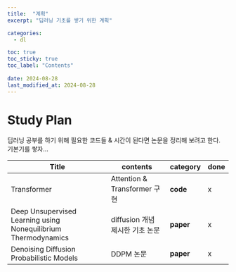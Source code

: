 ```yaml
---
title:  "계획"
excerpt: "딥러닝 기초를 쌓기 위한 계획"

categories:
  - dl

toc: true
toc_sticky: true
toc_label: "Contents"
 
date: 2024-08-28
last_modified_at: 2024-08-28
---
```


# Study Plan

딥러닝 공부를 하기 위해 필요한 코드들 & 시간이 된다면 논문을 정리해 보려고 한다.  
기본기를 쌓자...

|Title|contents|category|done|
|---|-----|---|---|
|Transformer|Attention & Transformer 구현|**code**|x|
|Deep Unsupervised Learning using Nonequilibrium Thermodynamics|diffusion 개념 제시한 기초 논문|**paper**|x|
|Denoising Diffusion Probabilistic Models|DDPM 논문|**paper**|x|